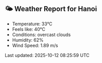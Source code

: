 <!-- WEATHER-START -->
## 🌤 Weather Report for Hanoi

- Temperature: 33°C
- Feels like: 40°C
- Conditions: overcast clouds
- Humidity: 62%
- Wind Speed: 1.89 m/s

Last updated: 2025-10-12 08:25:59 UTC
<!-- WEATHER-END -->
